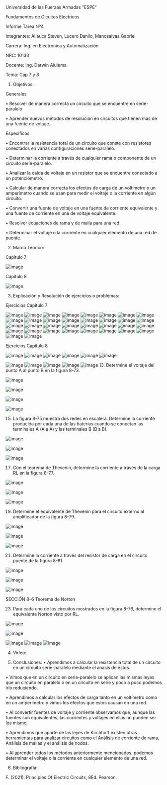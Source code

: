 Universidad de las Fuerzas Armadas "ESPE"

Fundamentos de Cicuitos Electricos

Informe Tarea Nº4

Integrantes: Allauca Steven, Lucero Danilo, Manosalvas Gabriel

Carrera: Ing. en Electrónica y Automatización

NRC: 10133

Docente: Ing. Darwin Alulema

Tema: Cap 7 y 8

1. Objetivos:

Generales

• Resolver de manera correcta un circuito que se encuentre en serie-paralelo

• Aprender nuevos métodos de resolución en circuitos que tienen más de una fuente de voltaje.

Especificos

• Encontrar la resistencia total de un circuito que conste con resistores conectados en varias configuraciones serie-paralelo.

• Determinar la corriente a través de cualquier rama o componente de un circuito serie-paralelo.

• Analizar la caída de voltaje en un resistor que se encuentre conectado a un potenciómetro.

• Calcular de manera correcta los efectos de carga de un voltímetro o un amperímetro cuando se usan para medir el voltaje o la corriente en algún circuito.

• Convertir una fuente de voltaje en una fuente de corriente equivalente y una fuente de corriente en una de voltaje equivalente.

• Resolver ecuaciones de rama y de malla para una red.

• Determinar el voltaje o la corriente en cualquier elemento de una red de puente.

2. Marco Teorico:

Capitulo 7

![image](https://user-images.githubusercontent.com/94025287/146811574-e44cee4a-de1a-4872-aa2e-26c083fa674b.png)


Capitulo 8

![image](https://user-images.githubusercontent.com/94025287/146813504-821a6f37-5744-4a59-beaf-2fbde5b4b03d.png)


3. Explicación y Resolución de ejercicios o problemas:

Ejercicios Capitulo 7

![image](https://user-images.githubusercontent.com/94025287/146946182-314f71ec-0a5a-40b6-87cb-0bd758277942.png)
![image](https://user-images.githubusercontent.com/94025287/146946218-7083a5a1-0e51-413c-b667-7203b1369bcf.png)
![image](https://user-images.githubusercontent.com/94025287/146946235-6f3629b3-ac7a-442c-8f9d-a785352b57bf.png)
![image](https://user-images.githubusercontent.com/94025287/146946290-ba38ff7a-844d-4a28-a342-f0cc0b0bb29b.png)
![image](https://user-images.githubusercontent.com/94025287/146946350-56528444-4875-4524-8932-ae031c2f6d70.png)
![image](https://user-images.githubusercontent.com/94025287/146946384-c3995f83-e6bc-4644-ab6d-43568fe4c505.png)
![image](https://user-images.githubusercontent.com/94025287/146947429-d43e09dd-667e-4269-80ba-af0e61899979.png)
![image](https://user-images.githubusercontent.com/94025287/146947549-3c1882e1-b10b-4d1f-a80c-701a2422a58f.png)
![image](https://user-images.githubusercontent.com/94025287/146947579-9eb4d439-c4a2-473b-a8ba-89e5717607e4.png)
![image](https://user-images.githubusercontent.com/94025287/146947607-e87322f8-29aa-4f3f-9e2f-939044eec14c.png)
![image](https://user-images.githubusercontent.com/94025287/146817425-dfc35b1e-756d-46a6-9476-fd0d79f892e9.png)
![image](https://user-images.githubusercontent.com/94025287/146817438-0f5b3b21-b8da-443d-8fec-caf27e7eb61c.png)
![image](https://user-images.githubusercontent.com/94025287/146817460-6897aa9e-bfef-4935-8c2c-51d60b301f8a.png)
![image](https://user-images.githubusercontent.com/94025287/146817492-960e7779-feeb-4aee-a849-a708c751ed90.png)
![image](https://user-images.githubusercontent.com/94025287/146817509-7626fa86-4ae2-4d99-a533-306c2bd93be9.png)
![image](https://user-images.githubusercontent.com/94025287/146817552-9b148916-4d2f-4d87-851e-4d3ab687e100.png)
![image](https://user-images.githubusercontent.com/94025287/146817564-6d63681f-9800-46fa-aacb-d080b302a76d.png)
![image](https://user-images.githubusercontent.com/94025287/146817595-66188211-69b0-4d56-ad82-387e6fbfb06c.png)
![image](https://user-images.githubusercontent.com/94025287/146817640-d6055153-3989-4bba-9075-09d312c6404c.png)
![image](https://user-images.githubusercontent.com/94025287/146817653-7c973ab7-53b5-484f-a577-d5f7f3259c5f.png)
![image](https://user-images.githubusercontent.com/94025287/146817667-b2645695-95ad-4976-b5f0-eef8d5761cba.png)
![image](https://user-images.githubusercontent.com/94025287/146817720-80da33a8-bf47-4869-84a4-af63936139f6.png)
![image](https://user-images.githubusercontent.com/94025287/146817745-681583f6-4d1d-45d3-81b3-85c82e141d50.png)
![image](https://user-images.githubusercontent.com/94025287/146815270-9db4d14a-668c-4e24-ade7-8a27347e566e.png)
![image](https://user-images.githubusercontent.com/94025287/146815282-30cbbc57-580c-4647-b8db-c54e2231db16.png)
![image](https://user-images.githubusercontent.com/94025287/146815304-baabcae2-3d68-4be5-b655-a5e114dd368e.png)
![image](https://user-images.githubusercontent.com/94025287/146815324-d02207a7-d44b-4ede-9775-bf8fd962a9dc.png)
![image](https://user-images.githubusercontent.com/94025287/146815403-52c1422f-8f9e-411b-a21e-66951c6b983f.png)
![image](https://user-images.githubusercontent.com/94025287/146815459-68a49c3a-a559-4d11-a09f-924b2fc17eb2.png)
![image](https://user-images.githubusercontent.com/94025287/146815430-570a5f29-e251-4384-9f99-6ab71fa7a622.png)
![image](https://user-images.githubusercontent.com/94025287/146815497-ba60bdff-c5e7-41d2-98c3-388de5bcbb84.png)
![image](https://user-images.githubusercontent.com/94025287/146815518-adf7cc45-c960-4800-b155-71bbc0b36a9b.png)
![image](https://user-images.githubusercontent.com/94025287/146816296-09cddd7c-8a07-40ae-b74f-5c55f0a90d47.png)
![image](https://user-images.githubusercontent.com/94025287/146815553-e2afb42d-8103-4c08-83fc-57237b80441f.png)




Ejercicios Capitulo 8

![image](https://user-images.githubusercontent.com/94025287/146948128-64291b16-f141-4a74-8464-2ba4a7c26207.png)
![image](https://user-images.githubusercontent.com/94025287/146948145-37fbfd3b-e632-4076-822c-a7892ce0e4e8.png)
![image](https://user-images.githubusercontent.com/94025287/146948193-c6900442-7e1c-4b79-b4af-d539f6c43479.png)
![image](https://user-images.githubusercontent.com/94025287/146948213-45609f2c-ad63-4621-b663-e538a3fd7918.png)
![image](https://user-images.githubusercontent.com/94025287/146948312-df898db2-1f18-498a-a331-82ac42ee91fa.png)
![image](https://user-images.githubusercontent.com/94025287/146948344-fcad9414-1a4b-48a1-adf1-d2e3e7558ca7.png)


![image](https://user-images.githubusercontent.com/94025287/146816808-3e9a2efd-c5d8-451d-b85c-d2321ee39117.png)
![image](https://user-images.githubusercontent.com/94025287/146816821-1c451e30-14d1-4126-93ba-e1445d3822e8.png)
![image](https://user-images.githubusercontent.com/94025287/146816843-e2ae9b97-c89a-4fad-9975-dd61a5960f10.png)
![image](https://user-images.githubusercontent.com/94025287/146816859-f19da2b9-015d-4347-8da6-9f0e6ec25309.png)
![image](https://user-images.githubusercontent.com/94025287/146816890-5a701470-b5a2-4976-93d8-d047001aee78.png)
13.  Determine el voltaje del punto A al punto B en la figura 8-73.

![image](https://user-images.githubusercontent.com/93210648/146943419-1703cc40-1205-43a2-85ec-d532df5e0997.png)

![image](https://user-images.githubusercontent.com/93210648/146945325-349fd03b-d091-405c-a2f7-05422b8313e9.png)

![image](https://user-images.githubusercontent.com/93210648/146945594-36a276a0-2772-45e0-b13b-388fb428abb9.png)

![image](https://user-images.githubusercontent.com/93210648/146945774-cffd5175-6f74-428c-81bf-eb00af00a690.png)

15. La figura 8-75 muestra dos redes en escalera. Determine la corriente producida por cada una de las baterías cuando se conectan las terminales A (A a A) y las terminales B (B a B).

![image](https://user-images.githubusercontent.com/93210648/146946232-551201a8-3502-49d8-812b-3e0901e036eb.png)

![image](https://user-images.githubusercontent.com/93210648/146946491-0e50f89a-fe95-47e0-a374-fe7331193a34.png)

![image](https://user-images.githubusercontent.com/93210648/146947857-54abe2db-def2-484e-b029-c61534a73a59.png)

17. Con el teorema de Thevenin, determine la corriente a través de la carga RL en la figura 8-77.

![image](https://user-images.githubusercontent.com/93210648/146948788-94d73c28-01b7-4b89-b2cc-88e3346e9f06.png)

![image](https://user-images.githubusercontent.com/93210648/146949540-86258a8b-15f3-4b1d-bbb9-d31e5f12298f.png)

![image](https://user-images.githubusercontent.com/93210648/146949673-aac47fad-bcd2-4724-aa36-366a18f0a1fd.png)

19. Determine el equivalente de Thevenin para el circuito externo al amplificador de la figura 8-79.

![image](https://user-images.githubusercontent.com/93210648/146950066-490bb5aa-d1cd-4552-bad2-d9d1ff6b98cc.png)

![image](https://user-images.githubusercontent.com/93210648/146950444-4ba30537-327f-4d67-b2a9-4d59aea45449.png)

![image](https://user-images.githubusercontent.com/93210648/146950576-5b802370-866f-415b-885c-72ee8e3ddfac.png)

21. Determine la corriente a través del resistor de carga en el circuito puente de la figura 8-81.

![image](https://user-images.githubusercontent.com/93210648/146950880-74b8b667-001a-4735-8e72-1e784aa4fa07.png)

![image](https://user-images.githubusercontent.com/93210648/146951262-ead3c34e-2331-4cc3-9ccf-9dbb85509f52.png)

![image](https://user-images.githubusercontent.com/93210648/146951419-c2a46f9e-b675-4ab1-bbe9-eddec87bbdaf.png)

SECCIÓN 8–6 Teorema de Norton

23. Para cada uno de los circuitos mostrados en la figura 8-76, determine el equivalente Norton visto por RL.

![image](https://user-images.githubusercontent.com/93210648/146951989-d4833f02-f377-4d12-bcf0-cc8ff419e6d3.png)

![image](https://user-images.githubusercontent.com/93210648/146952437-2cae6915-2827-4371-801d-5fdd46612091.png)



![image](https://user-images.githubusercontent.com/94025287/146816898-fb632eea-9982-4fac-9141-14048df0ad0f.png)
![image](https://user-images.githubusercontent.com/94025287/146816915-f31d66fe-ee2e-4b01-b17c-2cc2daa07afa.png)
![image](https://user-images.githubusercontent.com/94025287/146816926-d7d3e5d1-baee-4690-8655-c3bdff6ff1e6.png)






4. Video:

5. Conclusiones:
• Aprendimos a calcular la resistencia total de un circuito en un circuito serie-paralelo mediante el anasis de estos.

• Vimos que en un circuito en serie-paralelo se aplican las mismas leyes que un circuito en paralelo o en un circuito en serie y poco a poco podemos irlo reduciendo.

• Aprendimos a calcular los efectos de carga tanto en un voltímetro como en un amperímetro y vimos los efectos que estos causan en una red.

• Al convertir fuentes de voltaje y corriente observamos que, aunque las fuentes son equivalentes, las corrientes y voltajes en ellas no pueden ser los mismo.

• Aprendimos que aparte de las leyes de Kirchhoff existen otras herramientas para analizar circuitos como el Análisis de corriente de rama, Análisis de mallas y el análisis de nodos.

• Al aprender todos los métodos anteriormente mencionados, podemos determinar el voltaje o la corriente en cualquier elemento de una red.

6. Bibliografia:

F. (2021). Principles Of Electric Circuits, 8Ed. Pearson.
